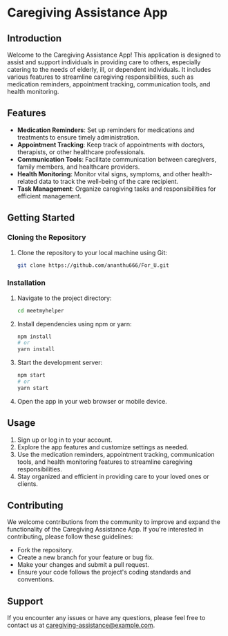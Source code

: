 # Caregiving Assistance App

## Introduction
Welcome to the Caregiving Assistance App! This application is designed to assist and support individuals in providing care to others, especially catering to the needs of elderly, ill, or dependent individuals. It includes various features to streamline caregiving responsibilities, such as medication reminders, appointment tracking, communication tools, and health monitoring.

## Features
- **Medication Reminders**: Set up reminders for medications and treatments to ensure timely administration.
- **Appointment Tracking**: Keep track of appointments with doctors, therapists, or other healthcare professionals.
- **Communication Tools**: Facilitate communication between caregivers, family members, and healthcare providers.
- **Health Monitoring**: Monitor vital signs, symptoms, and other health-related data to track the well-being of the care recipient.
- **Task Management**: Organize caregiving tasks and responsibilities for efficient management.

## Getting Started
### Cloning the Repository
1. Clone the repository to your local machine using Git:
    ```bash
    git clone https://github.com/ananthu666/For_U.git
    ```

### Installation
1. Navigate to the project directory:
    ```bash
    cd meetmyhelper
    ```

2. Install dependencies using npm or yarn:
    ```bash
    npm install
    # or
    yarn install
    ```

3. Start the development server:
    ```bash
    npm start
    # or
    yarn start
    ```

4. Open the app in your web browser or mobile device.

## Usage
1. Sign up or log in to your account.
2. Explore the app features and customize settings as needed.
3. Use the medication reminders, appointment tracking, communication tools, and health monitoring features to streamline caregiving responsibilities.
4. Stay organized and efficient in providing care to your loved ones or clients.

## Contributing
We welcome contributions from the community to improve and expand the functionality of the Caregiving Assistance App. If you're interested in contributing, please follow these guidelines:
- Fork the repository.
- Create a new branch for your feature or bug fix.
- Make your changes and submit a pull request.
- Ensure your code follows the project's coding standards and conventions.

## Support
If you encounter any issues or have any questions, please feel free to contact us at [caregiving-assistance@example.com](mailto:caregiving-assistance@example.com).
